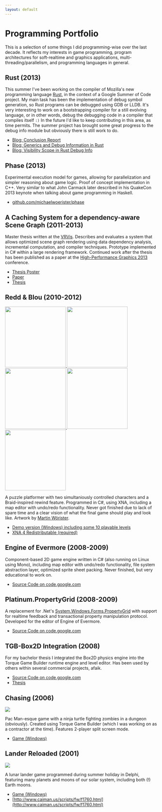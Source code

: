 ```yaml
---
layout: default
---
```


# Programming Portfolio
This is a selection of some things I did programming-wise over the last decade. It reflects my interests in game programming, program architectures for soft-realtime and graphics applications, multi-threading/parallelism, and programming languages in general.

## Rust (2013)
This summer I've been working on the compiler of Mozilla's new programming language [Rust](http://www.rust-lang.org), in the context of a Google Summer of Code project. My main task has been the implementation of debug symbol generation, so Rust programs can be debugged using GDB or LLDB. It's very interesting to work on a bootstrapping compiler for a still evolving language, or in other words, debug the debugging code in a compiler that compiles itself `:)` In the future I'd like to keep contributing in this area, as time permits. The summer project has brought some great progress to the debug info module but obviously there is still work to do.

* [Blog: Conclusion Report](http://michaelwoerister.github.io/2013/09/27/what-you-call-the-present.html)
* [Blog: Generics and Debug Information in Rust](http://michaelwoerister.github.io/2013/09/02/generics-and-debug-info.html)
* [Blog: Visibility Scope in Rust Debug Info](http://michaelwoerister.github.io/2013/08/03/visibility-scopes.html)

## Phase (2013)
Experimental execution model for games, allowing for parallelization and simpler reasoning about game logic. Proof of concept implementation in C++. Very similar to what John Carmack later described in his QuakeCon 2013 keynote when talking about game programming in Haskell.

* [github.com/michaelwoerister/phase](https://github.com/michaelwoerister/phase)

## A Caching System for a dependency-aware Scene Graph (2011-2013)
Master thesis written at the [VRVis](www.vrvis.at). Describes and evaluates a system that allows optimized scene graph rendering using data dependency analysis, incremental computation, and compiler techniques. Prototype implemented in C# within a large rendering framework. Continued work after the thesis has been published as a paper at the [High-Performance Graphics 2013](http://highperformancegraphics.org/) conference.

* [Thesis Poster](http://www.cg.tuwien.ac.at/research/publications/2012/Woerister_2012_ACS/Woerister_2012_ACS-Poster.pdf)
* [Paper](http://www.vrvis.at/publications/PB-VRVis-2013-018)
* [Thesis](http://www.cg.tuwien.ac.at/research/publications/2012/Woerister_2012_ACS/)


## Redd & Blou (2010-2012)
<a href="{{site.url}}/images/portfolio/rnb0.png">
  <img width="200px" src="{{site.url}}/images/portfolio/rnb0_thumb.jpg"></img>
</a>
<a href="{{site.url}}/images/portfolio/rnb1.png">
  <img width="200px" src="{{site.url}}/images/portfolio/rnb1_thumb.jpg"></img>
</a>
<a href="{{site.url}}/images/portfolio/rnb2.png">
  <img width="200px" src="{{site.url}}/images/portfolio/rnb2_thumb.jpg"></img>
</a>
<a href="{{site.url}}/images/portfolio/rnb3.png">
  <img width="200px" src="{{site.url}}/images/portfolio/rnb3_thumb.jpg"></img>
</a>
<a href="{{site.url}}/images/portfolio/rnb_editor.png">
  <img width="200px" src="{{site.url}}/images/portfolio/rnb_editor_thumb.jpg"></img>
</a>

A puzzle platformer with two simultaniously controlled characters and a Braid-inspired rewind feature. Programmed in C#, using XNA, including a map editor with undo/redo functionality. Never got finished due to lack of spare time and a clear vision of what the final game should play and look like. Artwork by [Martin Wörister](http://miascugh.multimediaart.at/).

* [Demo version (Windows) including some 10 playable levels](https://www.dropbox.com/s/g0p7z5dqsti21ru/ReddAndBlouDemo.zip)
* [XNA 4 Redistributable (required)](https://www.microsoft.com/en-us/download/details.aspx?id=20914)

## Engine of Evermore (2008-2009)
Component-based 2D game engine written in C# (also running on Linux using Mono), including map editor with undo/redo functionality, file system abstraction layer, optimized sprite sheet packing. Never finished, but very educational to work on.

* [Source Code on code.google.com](http://code.google.com/p/engineofevermore/)

## Platinum.PropertyGrid (2008-2009)
A replacement for .Net's [System.Windows.Forms.PropertyGrid](http://msdn.microsoft.com/en-us/library/system.windows.forms.propertygrid%28v=vs.110%29.aspx) with support for realtime feedback and transactional property manipulation protocol. Developed for the editor of Engine of Evermore.

* [Source Code on code.google.com](http://code.google.com/p/platinum-propertygrid/)

## TGB-Box2D Integration (2008)
For my bachelor thesis I integrated the Box2D physics engine into the Torque Game Builder runtime engine and level editor. Has been used by others within several commercial projects, afaik.

* [Source Code on code.google.com](https://code.google.com/p/tgb-box2d-integration/)
* [Thesis](http://tgb-box2d-integration.googlecode.com/files/Integrating%20Box2D%20into%20TGB%201.0.pdf)


## Chasing (2006)
<img src="{{site.url}}/images/portfolio/chasing.png"></img>

Pac Man-esque game with a ninja turtle fighting zombies in a dungeon (obviously). Created using Torque Game Builder (which I was working on as a contractor at the time). Features 2-player split screen mode.

* [Game (Windows)](https://www.dropbox.com/s/sivl08tlffk5v6o/ChasingDemo.zip)

## Lander Reloaded (2001)
<img src="{{site.url}}/images/portfolio/lander.jpg"></img>

A lunar lander game programmed during summer holiday in Delphi, featuring many planets and moons of our solar system, including both (!) Earth moons.

* [Game (Windows)](https://www.dropbox.com/s/b4nk0l2ba1qpos6/LanderReloaded.zip)
* [http://www.caiman.us/scripts/fw/f1760.html](http://www.caiman.us/scripts/fw/f1760.html)
